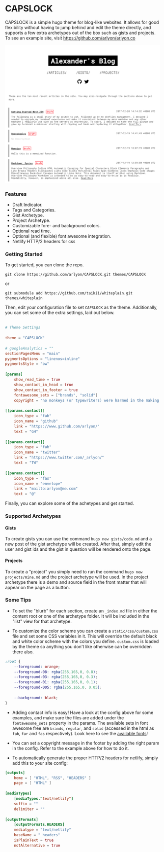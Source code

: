 # CAPSLOCK

CAPSLOCK is a simple hugo theme for blog-like websites. It allows for good flexibility without
having to jump behind and edit the theme directly, and supports a few extra archetypes out of 
the box such as gists and projects. To see an example site, visit https://github.com/arlyon/arlyon.co

![Example Picture](image.png)

### Features

- Draft Indicator.
- Tags and Categories.
- Gist Archetype.
- Project Archetype.
- Customizable fore- and background colors.
- Optional read time.
- Optional (and flexible) font awesome integration.
- Netlify HTTP/2 headers for css

### Getting Started

To get started, you can clone the repo.

    git clone https://github.com/arlyon/CAPSLOCK.git themes/CAPSLOCK
    
or 

    git submodule add https://github.com/taikii/whiteplain.git themes/whiteplain
    
Then, edit your configuration file to set `CAPSLOCK` as the theme. Additionally, you
can set some of the extra settings, laid out below.

```toml

# Theme Settings

theme = "CAPSLOCK"

# googleAnalytics = ""
sectionPagesMenu = "main"
pygmentsOptions = "linenos=inline"
pygmentsStyle = "bw"

[params]
    show_read_time = true
    show_contact_in_head = true
    show_contact_in_footer = true
    fontawesome_sets = ["brands", "solid"]
    copyright = "no monkeys (or typewriters) were harmed in the making of this site"

[[params.contact]]
    icon_type = "fab"
    icon_name = "github"
    link = "https://www.github.com/arlyon/"
    text = "GH"

[[params.contact]]
    icon_type = "fab"
    icon_name = "twitter"
    link = "https://www.twitter.com/_arlyon/"
    text = "TW"

[[params.contact]]
    icon_type = "fas"
    icon_name = "envelope"
    link = "mailto:arlyon@me.com"
    text = "@"

```
  
Finally, you can explore some of the achetypes and get started.

### Supported Archetypes

#### Gists

To create gists you can use the command `hugo new gists/code.md` and a new post of the
gist archetype will be created. After that, simply edit the user and gist ids and the
gist in question will be rendered onto the page.

#### Projects

To create a "project" you simply need to run the command `hugo new projects/mine.md` and
the project archetype will be used. In the project archetype there is a demo and source
field in the front matter that will appear on the page as a button.

### Some Tips

- To set the "blurb" for each section, create an `_index.md` file in either the content root
or one of the archetype folder. It will be included in the "list" view for that archetype.

- To customize the color scheme you can create a `static/css/custom.css` file and set some 
CSS variables in it. This will override the default black and white color scheme with the 
colors you define. `custom.css` is loaded by the theme so anything you don't like otherwise
can be overridden there also.

```css
:root {
    --foreground: orange;
    --foreground-08: rgba(255,165,0, 0.8);
    --foreground-03: rgba(255,165,0, 0.3);
    --foreground-01: rgba(255,165,0, 0.1);
    --foreground-005: rgba(255,165,0, 0.05);

    --background: black;
}
```
      
- Adding contact info is easy! Have a look at the config above for some examples, and make 
sure the files are added under the `fontawesome_sets` property in the params. The available
sets in font awesome free are `brands`, `regular`, and `solid` (accessed in the html as `fab`,
`far` and `fas` respectively). Look here to see the [available fonts](https://fontawesome.com/icons)!

- You can set a copyright message in the footer by adding the right param in the config. Refer
to the example above for how to do it.

- To automatically generate the proper HTTP/2 headers for netlify, simply add this to your site
config:

```toml
[outputs]
    home = [ "HTML", "RSS", "HEADERS" ]
    page = [ "HTML" ]

[mediaTypes]
    [mediaTypes."text/netlify"]
    suffix = ""
    delimiter = ""

[outputFormats]
    [outputFormats.HEADERS]
    mediatype = "text/netlify"
    baseName = "_headers"
    isPlainText = true
    notAlternative = true
```
